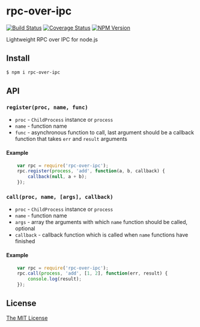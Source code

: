 # rpc-over-ipc
[![Build Status](https://api.travis-ci.org/dvpnt/rpc-over-ipc.svg)](https://travis-ci.org/dvpnt/rpc-over-ipc)
[![Coverage Status](https://coveralls.io/repos/github/dvpnt/rpc-over-ipc/badge.svg?branch=master)](https://coveralls.io/github/dvpnt/rpc-over-ipc?branch=master)
[![NPM Version](https://img.shields.io/npm/v/rpc-over-ipc.svg)](https://www.npmjs.com/package/rpc-over-ipc)

Lightweight RPC over IPC for node.js

## Install
```bash
$ npm i rpc-over-ipc
```

## API

### `register(proc, name, func)`
* `proc` - `ChildProcess` instance or `process`
* `name` - function name
* `func` - asynchronous function to call, last argument should be a callback function that takes `err` and `result` arguments

#### Example
```js
	var rpc = require('rpc-over-ipc');
	rpc.register(process, 'add', function(a, b, callback) {
		callback(null, a + b);
	});
```

### `call(proc, name, [args], callback)`
* `proc` - `ChildProcess` instance or `process`
* `name` - function name
* `args` - array the arguments with which `name` function should be called, optional
* `callback` - callback function which is called when `name` functions have finished

#### Example
```js
	var rpc = require('rpc-over-ipc');
	rpc.call(process, 'add', [1, 2], function(err, result) {
		console.log(result);
	});
```
## License

[The MIT License](https://raw.githubusercontent.com/dvpnt/rpc-over-ipc/master/LICENSE)
